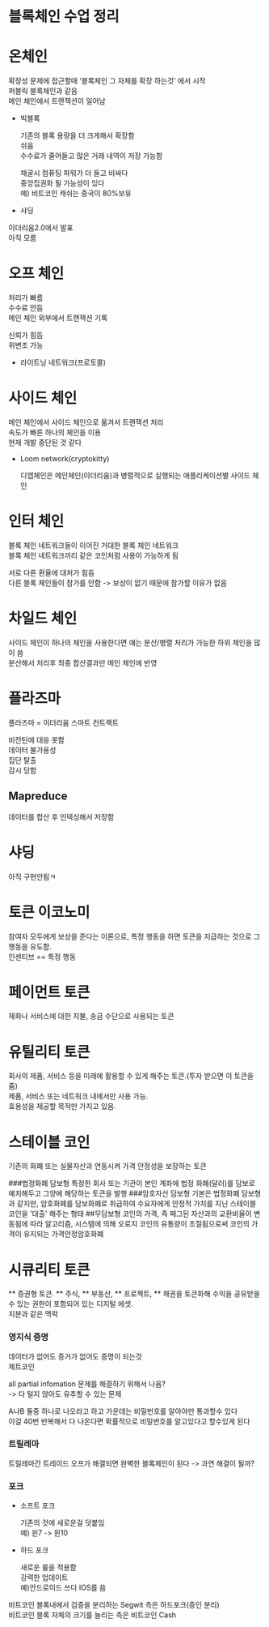 # 블록체인 수업 정리

# 온체인
확장성 문제에 접근할때 ‘블록체인 그 자체를 확장 하는것’ 에서 시작  
퍼블릭 블록체인과 같음  
메인 체인에서 트랜잭션이 일어남  

- 빅블록

  기존의 블록 용량을 더 크게해서 확장함  
  쉬움  
  수수료가 줄어들고 많은 거래 내역이 저장 가능함  
  
  
  채굴시 컴퓨팅 파워가 더 들고 비싸다  
  중앙집권화 될 가능성이 있다  
  예) 비트코인 캐쉬는 중국이 80%보유  
 
 - 샤딩
 
  이더리움2.0에서 발표  
  아직 모름  
  
# 오프 체인
처리가 빠름  
수수료 안듬  
메인 체인 외부에서 트랜잭션 기록  

신뢰가 힘듬  
위변조 가능  

- 라이트닝 네트워크(프로토콜)

# 사이드 체인
메인 체인에서 사이드 체인으로 옮겨서 트랜잭션 처리  
속도가 빠른 하나의 체인을 이용  
현재 개발 중단된 것 같다  

- Loom network(cryptokitty)

  디앱체인은 메인체인(이더리움)과 병렬적으로 실행되는 애플리케이션별 사이드 체인
  
# 인터 체인
블록 체인 네트워크들이 이어진 거대한 블록 체인 네트워크  
블록 체인 네트워크끼리 같은 코인처럼 사용이 가능하게 됨  

서로 다른 환율에 대처가 힘듬  
다른 블록 체인들이 참가를 안함 -> 보상이 없기 때문에 참가할 이유가 없음  

# 차일드 체인
사이드 체인이 하나의 체인을 사용한다면 얘는 분산/병렬 처리가 가능한 하위 체인을 많이 씀  
분산해서 처리후 최종 합산결과만 메인 체인에 반영  

# 플라즈마
플라즈마 = 이더리움 스마트 컨트랙트  

비잔틴에 대응 못함  
데이터 불가용성  
집단 탈출  
감시 당함  
## Mapreduce
데이터를 합산 후 인덱싱해서 저장함  

# 샤딩
아직 구현안됨ㅋ  

# 토큰 이코노미
참여자 모두에게 보상을 준다는 이론으로, 특정 행동을 하면 토큰을 지급하는 것으로 그 행동을 유도함.  
인센티브 == 특정 행동

# 페이먼트 토큰
재화나 서비스에 대한 지불, 송금 수단으로 사용되는 토큰

# 유틸리티 토큰
회사의 제품, 서비스 등을 미래에 활용할 수 있게 해주는 토큰.(투자 받으면 이 토큰을 줌)  
제품, 서비스 또는 네트워크 내에서만 사용 가능.   
효용성을 제공할 목적만 가지고 있음.

# 스테이블 코인
기존의 화폐 또는 실물자산과 연동시켜 가격 안정성을 보장하는 토큰

###법정화폐 담보형
특정한 회사 또는 기관이 본인 계좌에 법정 화폐(달러)를 담보로 예치해두고 그양에 해당하는 토큰을 발행
###암호자산 담보형
기본은 법정화폐 담보형과 같지만, 암호화폐를 담보화폐로 취급하여 수요자에게 안정적 가치를 지닌 스테이블 코인을 '대출' 해주는 형태
##무담보형
코인의 가격, 즉 페그된 자산과의 교환비율이 변동됨에 따라 알고리즘, 시스템에 의해 오로지 코인의 유통량이 조절됨으로써 코인의 가격이 유지되는 가격안정암호화폐


# 시큐리티 토큰
** 증권형 토큰. ** 주식, ** 부동산, ** 프로젝트, ** 채권을 토큰화해 수익을 공유받을 수 있는 권한이 포함되어 있는 디지털 에셋.  
지분과 같은 맥락


### 영지식 증명
데이터가 없어도 증거가 없어도 증명이 되는것  
제트코인  

all partial infomation 문제를 해결하기 위해서 나옴?  
-> 다 털지 않아도 유추할 수 있는 문제  

A나B 둘중 하나로 나오라고 하고 가운데는 비밀번호를 알아야만 통과할수 있다  
이걸 40번 반복해서 다 나온다면 확률적으로 비밀번호를 알고있다고 할수있게 된다  

### 트릴레마
트릴레마간 트레이드 오프가 해결되면 완벽한 블록체인이 된다 -> 과연 해결이 될까?  

### 포크
- 소프트 포크

  기존의 것에 새로운걸 덧붙임  
  예) 윈7 -> 윈10  
  
- 하드 포크

  새로운 룰을 적용함  
  강력한 업데이트  
  예)안드로이드 쓰다 IOS를 씀  
 
 비트코인 블록내에서 검증을 분리하는 Segwit 측은 하드포크(증인 분리)  
 비트코인 블록 자체의 크기를 늘리는 측은 비트코인 Cash  
